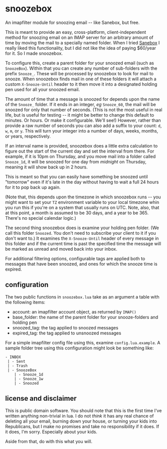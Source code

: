 # snoozebox

An imapfilter module for snoozing email -- like Sanebox, but free.

This is meant to provide an easy, cross-platform, client-independent method for snoozing email on an IMAP server for an arbitrary amount of time by moving the mail to a specially named folder.  When I tried [Sanebox](https://www.sanebox.com/) I really liked this functionality, but I did not like the idea of paying $60/year for it.   So I made snoozebox.

To configure this, create a parent folder for your snoozed email (such as `SnoozeBox`).  Within that you can create any number of sub-folders with the prefix `Snooze_`.  These will be processed by snoozebox to look for mail to snooze.  When snoozebox finds mail in one of these folders it will attach a custom `X-Snooze-Until` header to it then move it into a designated holding pen used for all your snoozed email.

The amount of time that a message is snoozed for depends upon the name of the `Snooze_` folder.  If it ends in an integer, _eg_ `Snooze_60`, the mail will be snoozed for only that number of seconds.  (This is not the most useful in real life, but is useful for testing -- it might be better to change this default to minutes.  Or hours.  Or make it configurable.  We'll see!)  However, rather than provide a raw number of seconds you can also add a suffix to your count: `d`, `w`, `m`, or `y`.   This will turn your integer into a number of days, weeks, months, or years, respectively.

If an interval name is provided, snoozebox does a little extra calculation to figure out the start of the current day and set the interval from there.  For example, if it is 10pm on Thursday, and you move mail into a folder called `Snooze_1d`, it will be snoozed for one day from _midnight_ on Thursday, meaning it will show back up in 2 hours.

This is meant so that you can easily have something be snoozed until "tomorrow" even if it's late in the day without having to wait a full 24 hours for it to pop back up again.

(Note that, this depends upon the timezone in which snoozebox runs -- you might want to set your `TZ` environment variable to your local timezone whin you run this if you're on a system that usually runs on UTC.  Note, also, that at this point, a month is assumed to be 30 days, and a year to be 365.  There's no special calendar logic.)

The second thing snoozebox does is examine your holding pen folder.  (We call this folder `Snoozed`.  You don't need to subscribe your client to it if you don't want to.)  It examines the `X-Snooze-Until` header of every message in this folder and if the current time is past the specified time the message will be marked as unread and moved back into your inbox.

For additional filtering options, configurable tags are applied both to messages that have been snoozed, and ones for which the snooze time is expired.

## configuration

The two public functions in `snoozebox.lua` take as an argument a table with the following items:

* account:  an imapfilter account object, as returned by `IMAP()`
* base_folder: the name of the parent folder for your snooze-folders and holding pen
* snoozed_tag: the tag applied to snoozed messages
* expired_tag: the tag applied to unsnoozed messages

For a simple imapfilter config file using this, examine `config.lua.example`.  A sample folder tree using this configuration might look be something like:

    - INBOX
     | - Sent
     | - Trash
     | - SnoozeBox
        | - Snooze_1d
        | - Snooze_1w
        | - Snoozed

## license and disclaimer

This is public domain software.  You should note that this is the first time I've written anything non-trivial in lua.  I do not _think_ it has any real chance of deleting all your email, burning down your house, or turning your kids into Republicans, but I make no promises and take no responsibility if it does.   If it does, I'm sorry.  Especially about your kids.

Aside from that, do with this what you will.